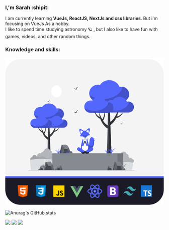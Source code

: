 ### I,'m Sarah :shipit:
I am currently learning **VueJs, ReactJS, NextJs and css libraries**. 
But i'm focusing on VueJs
As a hobby.  
I like to spend time studying astronomy :ringed_planet: , but I also like to have fun with games, videos, and other random things. 
### Knowledge and skills: 

![dark - black](https://github.com/sarahmelo/sarahmelo/blob/master/dark%20-%20black.svg)

![Anurag's GitHub stats](https://github-readme-stats.vercel.app/api?username=sarahmelo&show_icons=true&theme=tokyonight)

[<img src="https://img.icons8.com/fluent/48/000000/linkedin.png"/>](https://www.linkedin.com/in/sarah-melo-95b231190/) 
[<img src="https://img.icons8.com/fluent/48/000000/instagram-new.png"/>](https://www.instagram.com/sariinha_12/)
[<img src="https://img.icons8.com/color/48/000000/whatsapp--v1.png"/>](https://web.whatsapp.com/send?phone=5521979594534")
